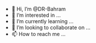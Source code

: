 - 👋 Hi, I’m @DR-Bahram
- 👀 I’m interested in ...
- 🌱 I’m currently learning ...
- 💞️ I’m looking to collaborate on ...
- 📫 How to reach me ...

<!---
DR-Bahram/DR-Bahram is a ✨ special ✨ repository because its `README.md` (this file) appears on your GitHub profile.
You can click the Preview link to take a look at your changes.
--->
